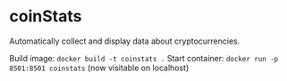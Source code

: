 # coinStats
Automatically collect and display data about cryptocurrencies.

Build image: `docker build -t coinstats .`
Start container: `docker run -p 8501:8501 coinstats` (now visitable on localhost)